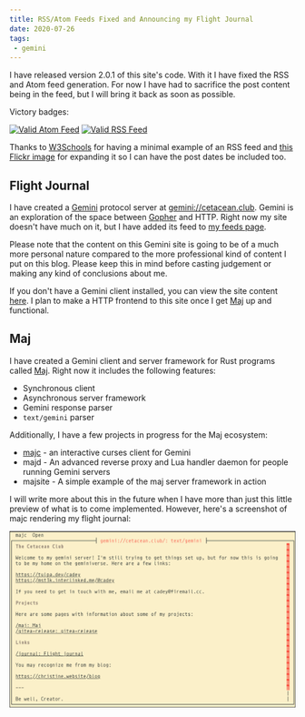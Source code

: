 ```yaml
---
title: RSS/Atom Feeds Fixed and Announcing my Flight Journal
date: 2020-07-26
tags:
 - gemini
---
```


I have released version 2.0.1 of this site's code. With it I have fixed the RSS
and Atom feed generation. For now I have had to sacrifice the post content being
in the feed, but I will bring it back as soon as possible.

Victory badges:

[![Valid Atom Feed](https://validator.w3.org/feed/images/valid-atom.png)](/blog.atom)
[![Valid RSS Feed](https://validator.w3.org/feed/images/valid-rss-rogers.png)](/blog.rss)

Thanks to [W3Schools](https://www.w3schools.com/XML/xml_rss.asp) for having a
minimal example of an RSS feed and [this Flickr
image](https://www.flickr.com/photos/sepblog/3652359502/) for expanding it so I
can have the post dates be included too.

## Flight Journal

I have created a [Gemini](https://gemini.circumlunar.space) protocol server at
[gemini://cetacean.club](gemini://cetacean.club). Gemini is an exploration of
the space between [Gopher](https://en.wikipedia.org/wiki/Gopher_%28protocol%29)
and HTTP. Right now my site doesn't have much on it, but I have added its feed
to [my feeds page](/feeds). 

Please note that the content on this Gemini site is going to be of a much more
personal nature compared to the more professional kind of content I put on this
blog. Please keep this in mind before casting judgement or making any kind of
conclusions about me.

If you don't have a Gemini client installed, you can view the site content
[here](https://portal.mozz.us/gemini/cetacean.club/). I plan to make a HTTP
frontend to this site once I get [Maj](https://tulpa.dev/cadey/maj) up and
functional.

## Maj

I have created a Gemini client and server framework for Rust programs called
[Maj](https://tulpa.dev/cadey/maj). Right now it includes the following
features:

- Synchronous client
- Asynchronous server framework
- Gemini response parser
- `text/gemini` parser

Additionally, I have a few projects in progress for the Maj ecosystem:

- [majc](https://portal.mozz.us/gemini/cetacean.club/maj/majc.gmi) - an
  interactive curses client for Gemini
- majd - An advanced reverse proxy and Lua handler daemon for people running
  Gemini servers
- majsite - A simple example of the maj server framework in action

I will write more about this in the future when I have more than just this
little preview of what is to come implemented. However, here's a screenshot of
majc rendering my flight journal:

![majc preview image rendering cetacean.club](/static/img/majc_preview.png)
